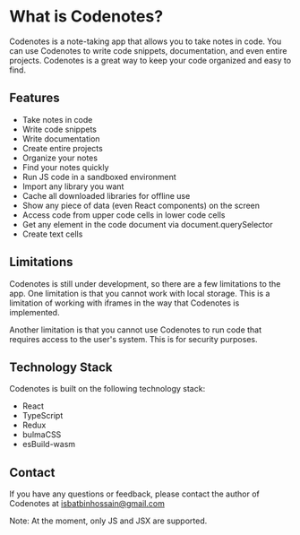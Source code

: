 # What is Codenotes?

Codenotes is a note-taking app that allows you to take notes in code. You can use Codenotes to write code snippets, documentation, and even entire projects. Codenotes is a great way to keep your code organized and easy to find.

## Features

- Take notes in code
- Write code snippets
- Write documentation
- Create entire projects
- Organize your notes
- Find your notes quickly
- Run JS code in a sandboxed environment
- Import any library you want
- Cache all downloaded libraries for offline use
- Show any piece of data (even React components) on the screen
- Access code from upper code cells in lower code cells
- Get any element in the code document via document.querySelector
- Create text cells

## Limitations

Codenotes is still under development, so there are a few limitations to the app. One limitation is that you cannot work with local storage. This is a limitation of working with iframes in the way that Codenotes is implemented.

Another limitation is that you cannot use Codenotes to run code that requires access to the user's system. This is for security purposes.

## Technology Stack

Codenotes is built on the following technology stack:

- React
- TypeScript
- Redux
- bulmaCSS
- esBuild-wasm

## Contact

If you have any questions or feedback, please contact the author of Codenotes at isbatbinhossain@gmail.com

Note: At the moment, only JS and JSX are supported.

